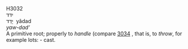 <body>
  <p>H3032<br>  ידד  <br> יָדַד  ‎  yâdad  <br><i>yaw-dad‘ </i><br>A primitive root; properly to <i>handle</i> (compare <a href="h3034.htm">3034</a> , that is, to <i>throw</i>, for example lots: - cast.<br></p>
 </body>